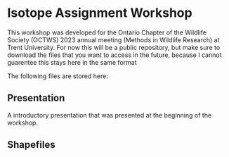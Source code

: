 # Isotope Assignment Workshop

This workshop was developed for the Ontario Chapter of the Wildlife Society (OCTWS) 2023 annual meeting (Methods in Wildlife Research) at Trent University. For now this will be a public repository, but make sure to download the files that you want to access in the future, because I cannot guarentee this stays here in the same format

The following files are stored here:

## Presentation

A introductory presentation that was presented at the beginning of the workshop. 

## Shapefiles
